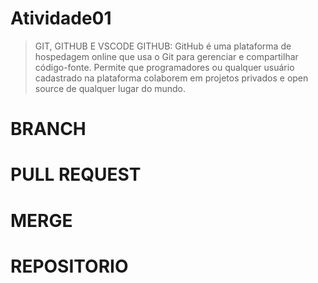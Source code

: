# Atividade01
> GIT, GITHUB E VSCODE
> GITHUB: GitHub é uma plataforma de hospedagem online que usa o Git para gerenciar e compartilhar código-fonte. Permite que programadores ou qualquer usuário cadastrado na plataforma colaborem em projetos privados e open source de qualquer lugar do mundo.
# BRANCH 
# PULL REQUEST 
# MERGE
# REPOSITORIO
> 
